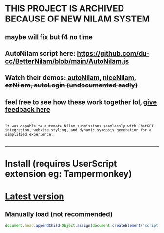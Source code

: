 # THIS PROJECT IS ARCHIVED BECAUSE OF NEW NILAM SYSTEM
## maybe will fix but f4 no time
## AutoNilam script here: https://github.com/du-cc/BetterNilam/blob/main/AutoNilam.js
## Watch their demos: [autoNilam](https://youtu.be/xcrj74HDDp0), [niceNilam](https://youtu.be/9Se4pEbDXQM), ~~ezNilam, autoLogin (undocumented sadly)~~
## feel free to see how these work together lol, [give feedback here](https://forms.gle/pZG8rdTAu64wPVL28)
<br>
<code>It was capable to automate Nilam submissions seamlessly with ChatGPT integration, website styling, and dynamic synopsis generation for a simplified experience.
</code>
<br>
<hr>


# Install (requires UserScript extension eg: Tampermonkey)
# [Latest version](https://raw.githubusercontent.com/du-cc/BetterNilam/main/betterNilam.user.js)

## Manually load (not recommended)
```js
document.head.appendChild(Object.assign(document.createElement('script'), { type: 'text/javascript', src: 'https://cdn.jsdelivr.net/gh/du-cc/BetterNilam@main/source.js' }));
```
